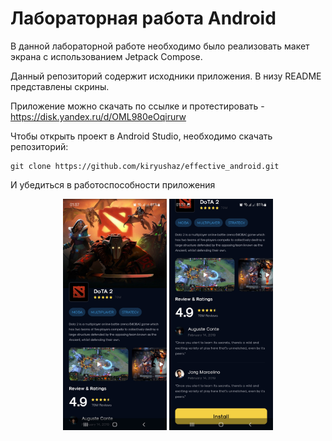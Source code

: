 # Лабораторная работа Android
В данной лабораторной работе необходимо было реализовать макет экрана с использованием Jetpack Compose.

Данный репозиторий содержит исходники приложения. В низу README представлены скрины.

Приложение можно скачать по ссылке и протестировать - https://disk.yandex.ru/d/OML980eOqirurw

Чтобы открыть проект в Android Studio, необходимо скачать репозиторий:
```git
git clone https://github.com/kiryushaz/effective_android.git
```
И убедиться в работоспособности приложения

<p align="center">
<img src="screenshots/img1.jpg" width="33%"/>
<img src="screenshots/img2.jpg" width="33%"/>
<p>
